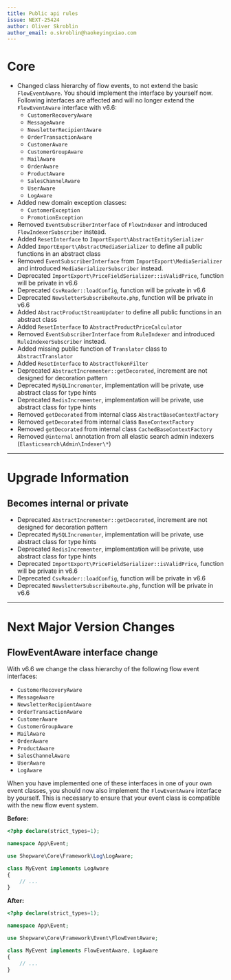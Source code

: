```yaml
---
title: Public api rules
issue: NEXT-25424
author: Oliver Skroblin
author_email: o.skroblin@haokeyingxiao.com
---
```

# Core
* Changed class hierarchy of flow events, to not extend the basic `FlowEventAware`. You should implement the interface by yourself now. Following interfaces are affected and will no longer extend the `FlowEventAware` interface with v6.6:
  * `CustomerRecoveryAware`
  * `MessageAware`
  * `NewsletterRecipientAware`
  * `OrderTransactionAware`
  * `CustomerAware`
  * `CustomerGroupAware`
  * `MailAware`
  * `OrderAware`
  * `ProductAware`
  * `SalesChannelAware`
  * `UserAware`
  * `LogAware`
* Added new domain exception classes:
  * `CustomerException`
  * `PromotionException`
* Removed `EventSubscriberInterface` of `FlowIndexer` and introduced `FlowIndexerSubscriber` instead.
* Added `ResetInterface` to `ImportExport\AbstractEntitySerializer`
* Added `ImportExport\AbstractMediaSerializer` to define all public functions in an abstract class
* Removed `EventSubscriberInterface` from `ImportExport\MediaSerializer` and introduced `MediaSerializerSubscriber` instead.
* Deprecated `ImportExport\PriceFieldSerializer::isValidPrice`, function will be private in v6.6
* Deprecated `CsvReader::loadConfig`, function will be private in v6.6
* Deprecated `NewsletterSubscribeRoute.php`, function will be private in v6.6
* Added `AbstractProductStreamUpdater` to define all public functions in an abstract class
* Added `ResetInterface` to `AbstractProductPriceCalculator`
* Removed `EventSubscriberInterface` from `RuleIndexer` and introduced `RuleIndexerSubscriber` instead.
* Added missing public function of `Translator` class to `AbstractTranslator`
* Added `ResetInterface` to `AbstractTokenFilter`
* Deprecated `AbstractIncrementer::getDecorated`, increment are not designed for decoration pattern
* Deprecated `MySQLIncrementer`, implementation will be private, use abstract class for type hints
* Deprecated `RedisIncrementer`, implementation will be private, use abstract class for type hints
* Removed `getDecorated` from internal class `AbstractBaseContextFactory`
* Removed `getDecorated` from internal class `BaseContextFactory`
* Removed `getDecorated` from internal class `CachedBaseContextFactory`
* Removed `@internal` annotation from all elastic search admin indexers (`Elasticsearch\Admin\Indexer\*`)

___
# Upgrade Information
## Becomes internal or private
* Deprecated `AbstractIncrementer::getDecorated`, increment are not designed for decoration pattern
* Deprecated `MySQLIncrementer`, implementation will be private, use abstract class for type hints
* Deprecated `RedisIncrementer`, implementation will be private, use abstract class for type hints
* Deprecated `ImportExport\PriceFieldSerializer::isValidPrice`, function will be private in v6.6
* Deprecated `CsvReader::loadConfig`, function will be private in v6.6
* Deprecated `NewsletterSubscribeRoute.php`, function will be private in v6.6
___

# Next Major Version Changes
## FlowEventAware interface change 
With v6.6 we change the class hierarchy of the following flow event interfaces:
* `CustomerRecoveryAware`
* `MessageAware`
* `NewsletterRecipientAware`
* `OrderTransactionAware`
* `CustomerAware`
* `CustomerGroupAware`
* `MailAware`
* `OrderAware`
* `ProductAware`
* `SalesChannelAware`
* `UserAware`
* `LogAware`

When you have implemented one of these interfaces in one of your own event classes, you should now also implement the `FlowEventAware` interface by yourself.
This is necessary to ensure that your event class is compatible with the new flow event system.

**Before:**
```php
<?php declare(strict_types=1);

namespace App\Event;

use Shopware\Core\Framework\Log\LogAware;

class MyEvent implements LogAware
{
    // ...
}
```

**After:**

```php
<?php declare(strict_types=1);

namespace App\Event;

use Shopware\Core\Framework\Event\FlowEventAware;

class MyEvent implements FlowEventAware, LogAware
{
    // ...
}
```

